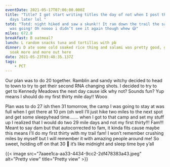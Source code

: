 ```yaml
---
eventDate: 2021-05-17T07:00:00.000Z
title: "Title? I got start writing titles the day of not when I post the ups 12
  days later lol "
totd: "Totd: night hiked and saw a skunk!! It ran down the trail the same way I
  was going! Oh noooo i didn’t see it again though whew 😅"
miles: 672.8
breakfast: B oatmeal?
lunch: L random snacks tuna and tortillas with pb
dinner: D ate some cold soaked rice thing and salami was pretty good, gonna cold
  soak more and more out here
date: 2021-05-23T03:48:35.137Z
tags: 
    - PCT
---
```





Our plan was to do 20 together. Ramblin and sandy witchy decided to head to town to try to get their second RNA changing shots. I decided to try to get to Kennedy Meadows the next day cause idk why not? Sounds fun? Yup means I should do my first thirty mile day!! Wooo



Plan was to do 27 ish then 31 tomorrow, the camp I was going to stay at was full when I got there at 10 pm (oh well I’ll just hike two miles to the next spot and get some sleepyhead time....... when I got to that camp and set my stuff up I realized that I would do two 29 mile days and not my first thirty!!! Fam!!! Meant to say dam but that autocorrected to fam, it kinda fits cause maybe this means I’ll do my first thirty with my trail fam! I won’t remember crushing miles by myself but I will remember it with amazing people around me! So sweet, holding off on that 30 🤗 it’s like midnight and sleep time bye y’all 



{{< image src="7aaee1ca-aa33-4434-9cc2-2df478383a43.jpeg" alt="Pretty view" title="Pretty view" >}}